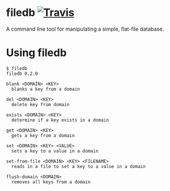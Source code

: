 # filedb [![Travis](https://img.shields.io/travis/josegonzalez/bash-filedb.svg?style=flat-square)]()

A command line tool for manipulating a simple, flat-file database.

# Using filedb

```
$ filedb
filedb 0.2.0

blank <DOMAIN> <KEY>
  blanks a key from a domain

del <DOMAIN> <KEY>
  delete key from domain

exists <DOMAIN> <KEY>
  determine if a key exists in a domain

get <DOMAIN> <KEY>
  gets a key from a domain

set <DOMAIN> <KEY> <VALUE>
  sets a key to a value in a domain

set-from-file <DOMAIN> <KEY> <FILENAME>
  reads in a file to set a key to a value in a domain

flush-domain <DOMAIN>
  removes all keys from a domain
```
